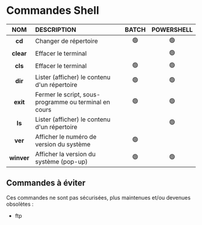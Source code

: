 # Commandes Shell

|NOM|DESCRIPTION|BATCH|POWERSHELL|
|:--:|:--|:--:|:--:|
|**cd**|Changer de répertoire|🟢|🟢|
|**clear**|Effacer le terminal||🟢|
|**cls**|Effacer le terminal|🟢|🟢|
|**dir**|Lister (afficher) le contenu d'un répertoire|🟢|🟢|
|**exit**|Fermer le script, sous-programme ou terminal en cours|🟢|🟢|
|**ls**|Lister (afficher) le contenu d'un répertoire||🟢|
|**ver**|Afficher le numéro de version du système|🟢||
|**winver**|Afficher la version du système (pop-up)|🟢|🟢|

## Commandes à éviter

Ces commandes ne sont pas sécurisées, plus maintenues et/ou devenues obsolètes :

+ ftp
